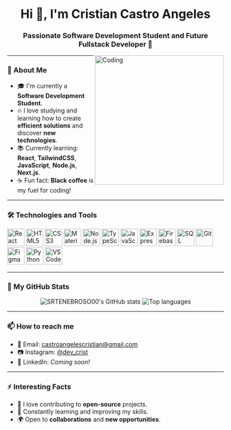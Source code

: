 <h1 align="center">Hi 👋, I'm Cristian Castro Angeles</h1>
<h3 align="center">Passionate Software Development Student and Future Fullstack Developer 🚀</h3>

<img align="right" alt="Coding" width="300" src="https://media.giphy.com/media/qgQUggAC3Pfv687qPC/giphy.gif">

---

### 🌟 About Me
- 🎓 I'm currently a **Software Development Student**.
- 🔥 I love studying and learning how to create **efficient solutions** and discover **new technologies**.
- 📚 Currently learning: **React**, **TailwindCSS**, **JavaScript**, **Node.js**, **Next.js**.
- ☕ Fun fact: **Black coffee** is my fuel for coding!

---

### 🛠️ Technologies and Tools
<p align="left">
  <img src="https://cdn.jsdelivr.net/gh/devicons/devicon/icons/react/react-original.svg" alt="React" width="40" height="40"/>
  <img src="https://cdn.jsdelivr.net/gh/devicons/devicon/icons/html5/html5-original.svg" alt="HTML5" width="40" height="40"/>
  <img src="https://cdn.jsdelivr.net/gh/devicons/devicon/icons/css3/css3-original.svg" alt="CSS3" width="40" height="40"/>
  <img src="https://cdn.jsdelivr.net/gh/devicons/devicon/icons/materialui/materialui-original.svg" alt="MaterialUI" width="40" height="40"/>
  <img src="https://cdn.jsdelivr.net/gh/devicons/devicon/icons/nodejs/nodejs-original.svg" alt="Node.js" width="40" height="40"/>
  <img src="https://cdn.jsdelivr.net/gh/devicons/devicon/icons/typescript/typescript-original.svg" alt="TypeScript" width="40" height="40"/>
  <img src="https://cdn.jsdelivr.net/gh/devicons/devicon/icons/javascript/javascript-original.svg" alt="JavaScript" width="40" height="40"/>
  <img src="https://cdn.jsdelivr.net/gh/devicons/devicon/icons/express/express-original.svg" alt="Express" width="40" height="40"/>
  <img src="https://cdn.jsdelivr.net/gh/devicons/devicon/icons/firebase/firebase-plain.svg" alt="Firebase" width="40" height="40"/>
  <img src="https://cdn.jsdelivr.net/gh/devicons/devicon/icons/mysql/mysql-original.svg" alt="SQL" width="40" height="40"/>
  <img src="https://cdn.jsdelivr.net/gh/devicons/devicon/icons/git/git-original.svg" alt="Git" width="40" height="40"/>
  <img src="https://cdn.jsdelivr.net/gh/devicons/devicon/icons/figma/figma-original.svg" alt="Figma" width="40" height="40"/>
  <img src="https://cdn.jsdelivr.net/gh/devicons/devicon/icons/python/python-original.svg" alt="Python" width="40" height="40"/>
  <img src="https://cdn.jsdelivr.net/gh/devicons/devicon/icons/vscode/vscode-original.svg" alt="VSCode" width="40" height="40"/>
</p>

---

### 🚀 My GitHub Stats
<p align="center">
  <img src="https://github-readme-stats.vercel.app/api?username=SRTENEBROSO00&show_icons=true&theme=radical" alt="SRTENEBROSO00's GitHub stats" />
  <img src="https://github-readme-stats.vercel.app/api/top-langs/?username=SRTENEBROSO00&layout=compact&theme=radical" alt="Top languages" />
</p>

---

### 📫 How to reach me
- 📧 Email: [castroangelescristian@gmail.com](mailto:kristhian2600@gmail.com)
- 📷 Instagram: [@dev_crist](https://www.instagram.com/cristian_ang)
- 💼 LinkedIn: *Coming soon!*

---

### ⚡ Interesting Facts
- 🤝 I love contributing to **open-source** projects.
- 🧠 Constantly learning and improving my skills.
- 🌍 Open to **collaborations** and **new opportunities**.
